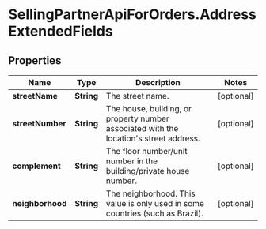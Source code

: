 # SellingPartnerApiForOrders.AddressExtendedFields

## Properties

Name | Type | Description | Notes
------------ | ------------- | ------------- | -------------
**streetName** | **String** | The street name. | [optional] 
**streetNumber** | **String** | The house, building, or property number associated with the location&#39;s street address. | [optional] 
**complement** | **String** | The floor number/unit number in the building/private house number. | [optional] 
**neighborhood** | **String** | The neighborhood. This value is only used in some countries (such as Brazil). | [optional] 


